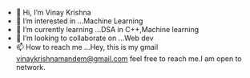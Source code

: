 - 👋 Hi, I’m Vinay Krishna
- 👀 I’m interested in ...Machine Learning 
- 🌱 I’m currently learning ...DSA in C++,Machine learning
- 💞️ I’m looking to collaborate on ...Web dev
- 📫 How to reach me ...Hey, this is my gmail vinaykrishnamandem@gmail.com feel free to reach me.I am open to network.

<!---
Vinay1223/Vinay1223 is a ✨ special ✨ repository because its `README.md` (this file) appears on your GitHub profile.
You can click the Preview link to take a look at your changes.
--->
